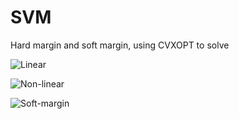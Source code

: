 # SVM
Hard margin and soft margin, using CVXOPT to solve

![Linear](https://user-images.githubusercontent.com/20093353/130892184-1b018320-d01b-4a6c-b037-75e9bd46ecc9.png)

![Non-linear](https://user-images.githubusercontent.com/20093353/130892211-4568d199-3464-4025-9f30-9ab02d902ad8.png)

![Soft-margin](https://user-images.githubusercontent.com/20093353/130892220-a1de9a5d-f34b-41dc-97e4-11d2ee60eb42.png)

